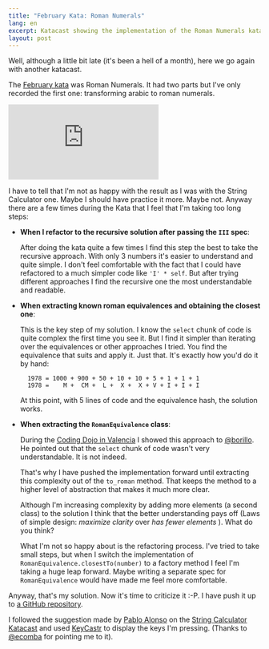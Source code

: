 ```yaml
---
title: "February Kata: Roman Numerals"
lang: en
excerpt: Katacast showing the implementation of the Roman Numerals kata in Ruby with RSpec and Autotest. My February katacast for the 12 months 12 katas initiative.
layout: post
---
```


Well, although a little bit late (it's been a hell of a month), here we go again with another katacast.

The [February kata](https://github.com/12meses12katas/Febrero-Roman-Numerals) was Roman Numerals. It had two parts but I've only recorded the first one: transforming arabic to roman numerals.

<iframe src="http://player.vimeo.com/video/20765638" frameborder="0" class="vimeo">&nbsp;</iframe>

I have to tell that I'm not as happy with the result as I was with the String Calculator one. Maybe I should have practice it more. Maybe not. Anyway there are a few times during the Kata that I feel that I'm taking too long steps:

- **When I refactor to the recursive solution after passing the `III` spec**:

    After doing the kata quite a few times I find this step the best to take the recursive approach. With only 3 numbers it's easier to understand and quite simple. I don't feel comfortable with the fact that I could have refactored to a much simpler code like `'I' * self`. But after trying different approaches I find the recursive one the most understandable and readable.

- **When extracting known roman equivalences and obtaining the closest one**:

    This is the key step of my solution. I know the `select` chunk of code is quite complex the first time you see it. But I find it simpler than iterating over the equivalences or other approaches I tried. You find the equivalence that suits and apply it. Just that. It's exactly how you'd do it by hand:

        1978 = 1000 + 900 + 50 + 10 + 10 + 5 + 1 + 1 + 1
        1978 =    M +  CM +  L +  X +  X + V + I + I + I

    At this point, with 5 lines of code and the equivalence hash, the solution works.

- **When extracting the `RomanEquivalence` class**:

    During the [Coding Dojo in Valencia](http://blog.dev.openfinance.es/2011/03/ii-coding-dojo/) I showed this approach to [@borillo](http://twitter.com/borillo). He pointed out that the `select` chunk of code wasn't very understandable. It is not indeed.

    That's why I have pushed the implementation forward until extracting this complexity out of the `to_roman` method. That keeps the method to a higher level of abstraction that makes it much more clear.

    Although I'm increasing complexity by adding more elements (a second class) to the solution I think that the better understanding pays off (Laws of simple design: <i>maximize clarity</i> over <i>has fewer elements</i> ). What do you think?

    What I'm not so happy about is the refactoring process. I've tried to take small steps, but when I switch the implementation of `RomanEquivalence.closestTo(number)` to a factory method I feel I'm taking a huge leap forward. Maybe writing a separate spec for `RomanEquivalence` would have made me feel more comfortable.

Anyway, that's my solution. Now it's time to criticize it :-P. I have push it up to [a GitHub repository](https://github.com/jacegu/Febrero-Roman-Numerals/tree/master/jacegu).

I followed the suggestion made by [Pablo Alonso](http://alonsogarciapablo.com/) on the [String Calculator Katacast](http://jacegu.eu/aprendizaje/january-kata-string-calculator/) and used [KeyCastr](http://stephendeken.net/software/keycastr/) to display the keys I'm pressing. (Thanks to [@ecomba](http://twitter.com/ecomba) for pointing me to it).
